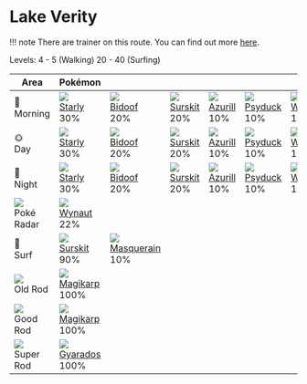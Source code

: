 # Lake Verity

!!! note
    There are trainer on this route. You can find out more [here](/trainer_changes/lake_verity/).

Levels: 4 - 5 (Walking) 20 - 40 (Surfing)

Area                           | Pokémon                           | &nbsp;                            | &nbsp;                            | &nbsp;                            | &nbsp;                            | &nbsp;                            
---                            | ---                               | ---                               | ---                               | ---                               | ---                               | ---                               
🌅<br>Morning                   | ![][396]<br> [Starly]<br> 30%    | ![][399]<br> [Bidoof]<br> 20%    | ![][283]<br> [Surskit]<br> 20%   | ![][298]<br> [Azurill]<br> 10%   | ![][054]<br> [Psyduck]<br> 10%   | ![][278]<br> [Wingull]<br> 10%   
🌞<br>Day                       | ![][396]<br> [Starly]<br> 30%    | ![][399]<br> [Bidoof]<br> 20%    | ![][283]<br> [Surskit]<br> 20%   | ![][298]<br> [Azurill]<br> 10%   | ![][054]<br> [Psyduck]<br> 10%   | ![][278]<br> [Wingull]<br> 10%   
🌙<br>Night                     | ![][396]<br> [Starly]<br> 30%    | ![][399]<br> [Bidoof]<br> 20%    | ![][283]<br> [Surskit]<br> 20%   | ![][298]<br> [Azurill]<br> 10%   | ![][054]<br> [Psyduck]<br> 10%   | ![][278]<br> [Wingull]<br> 10%   
![][poke-radar]<br> Poké Radar | ![][360]<br> [Wynaut]<br> 22%    
🌊<br> Surf                     | ![][283]<br> [Surskit]<br> 90%   | ![][284]<br> [Masquerain]<br> 10%
![][old-rod]<br> Old Rod       | ![][129]<br> [Magikarp]<br> 100% 
![][good-rod]<br> Good Rod     | ![][129]<br> [Magikarp]<br> 100% 
![][super-rod]<br> Super Rod   | ![][130]<br> [Gyarados]<br> 100% 


[Psyduck]: /pokemon_changes/054/
[Magikarp]: /pokemon_changes/129/
[Gyarados]: /pokemon_changes/130/
[Wingull]: /pokemon_changes/278/
[Surskit]: /pokemon_changes/283/
[Masquerain]: /pokemon_changes/284/
[Azurill]: /pokemon_changes/298/
[Wynaut]: /pokemon_changes/360/
[Starly]: /pokemon_changes/396/
[Bidoof]: /pokemon_changes/399/
[good-rod]: /img/items/good-rod.png
[old-rod]: /img/items/old-rod.png
[poke-radar]: /img/items/poke-radar.png
[super-rod]: /img/items/super-rod.png
[054]: /img/pokemon/054.png
[129]: /img/pokemon/129.png
[130]: /img/pokemon/130.png
[278]: /img/pokemon/278.png
[283]: /img/pokemon/283.png
[284]: /img/pokemon/284.png
[298]: /img/pokemon/298.png
[360]: /img/pokemon/360.png
[396]: /img/pokemon/396.png
[399]: /img/pokemon/399.png
